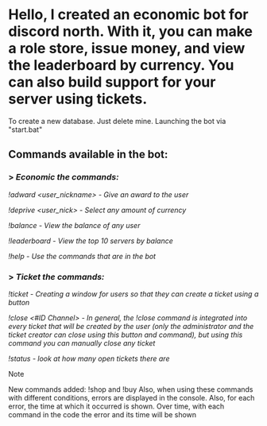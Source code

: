 # **Hello**, I created an economic bot for discord north. With it, you can make a role store, issue money, and view the leaderboard by currency. You can also build support for your server using tickets.
To create a new database. Just delete mine. Launching the bot via "start.bat"

## Commands available in the bot:
### > ___Economic the commands:___

_!adward <user_nickname> <amount> - Give an award to the user_

_!deprive <user_nick> <amount> - Select any amount of currency_

_!balance - View the balance of any user_

_!leaderboard - View the top 10 servers by balance_

_!help - Use the commands that are in the bot_


### > ___Ticket the commands:___
_!ticket - Creating a window for users so that they can create a ticket using a button_

_!close <#ID Channel> - In general, the !close command is integrated into every ticket that will be created by the user (only the administrator and the ticket creator can close using this button and command), but using this command you can manually close any ticket_

_!status - look at how many open tickets there are_

> [!NOTE]
> New commands added:
> !shop and !buy
> Also, when using these commands with different conditions, errors are displayed in the console. Also, for each error, the time at which it occurred is shown. Over time, with each command in the code the error and its time will be shown
